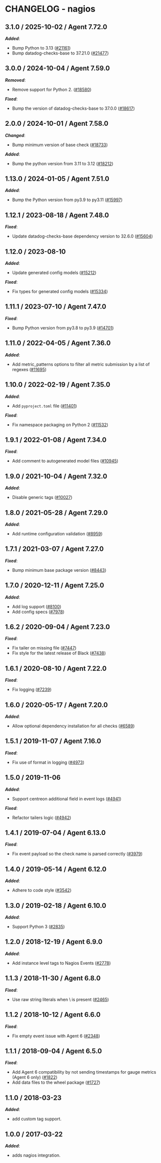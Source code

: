 # CHANGELOG - nagios

<!-- towncrier release notes start -->

## 3.1.0 / 2025-10-02 / Agent 7.72.0

***Added***:

* Bump Python to 3.13 ([#21161](https://github.com/DataDog/integrations-core/pull/21161))
* Bump datadog-checks-base to 37.21.0 ([#21477](https://github.com/DataDog/integrations-core/pull/21477))

## 3.0.0 / 2024-10-04 / Agent 7.59.0

***Removed***:

* Remove support for Python 2. ([#18580](https://github.com/DataDog/integrations-core/pull/18580))

***Fixed***:

* Bump the version of datadog-checks-base to 37.0.0 ([#18617](https://github.com/DataDog/integrations-core/pull/18617))

## 2.0.0 / 2024-10-01 / Agent 7.58.0

***Changed***:

* Bump minimum version of base check ([#18733](https://github.com/DataDog/integrations-core/pull/18733))

***Added***:

* Bump the python version from 3.11 to 3.12 ([#18212](https://github.com/DataDog/integrations-core/pull/18212))

## 1.13.0 / 2024-01-05 / Agent 7.51.0

***Added***:

* Bump the Python version from py3.9 to py3.11 ([#15997](https://github.com/DataDog/integrations-core/pull/15997))

## 1.12.1 / 2023-08-18 / Agent 7.48.0

***Fixed***:

* Update datadog-checks-base dependency version to 32.6.0 ([#15604](https://github.com/DataDog/integrations-core/pull/15604))

## 1.12.0 / 2023-08-10

***Added***:

* Update generated config models ([#15212](https://github.com/DataDog/integrations-core/pull/15212))

***Fixed***:

* Fix types for generated config models ([#15334](https://github.com/DataDog/integrations-core/pull/15334))

## 1.11.1 / 2023-07-10 / Agent 7.47.0

***Fixed***:

* Bump Python version from py3.8 to py3.9 ([#14701](https://github.com/DataDog/integrations-core/pull/14701))

## 1.11.0 / 2022-04-05 / Agent 7.36.0

***Added***:

* Add metric_patterns options to filter all metric submission by a list of regexes ([#11695](https://github.com/DataDog/integrations-core/pull/11695))

## 1.10.0 / 2022-02-19 / Agent 7.35.0

***Added***:

* Add `pyproject.toml` file ([#11401](https://github.com/DataDog/integrations-core/pull/11401))

***Fixed***:

* Fix namespace packaging on Python 2 ([#11532](https://github.com/DataDog/integrations-core/pull/11532))

## 1.9.1 / 2022-01-08 / Agent 7.34.0

***Fixed***:

* Add comment to autogenerated model files ([#10945](https://github.com/DataDog/integrations-core/pull/10945))

## 1.9.0 / 2021-10-04 / Agent 7.32.0

***Added***:

* Disable generic tags ([#10027](https://github.com/DataDog/integrations-core/pull/10027))

## 1.8.0 / 2021-05-28 / Agent 7.29.0

***Added***:

* Add runtime configuration validation ([#8959](https://github.com/DataDog/integrations-core/pull/8959))

## 1.7.1 / 2021-03-07 / Agent 7.27.0

***Fixed***:

* Bump minimum base package version ([#8443](https://github.com/DataDog/integrations-core/pull/8443))

## 1.7.0 / 2020-12-11 / Agent 7.25.0

***Added***:

* Add log support ([#8100](https://github.com/DataDog/integrations-core/pull/8100))
* Add config specs ([#7978](https://github.com/DataDog/integrations-core/pull/7978))

## 1.6.2 / 2020-09-04 / Agent 7.23.0

***Fixed***:

* Fix tailer on missing file ([#7447](https://github.com/DataDog/integrations-core/pull/7447))
* Fix style for the latest release of Black ([#7438](https://github.com/DataDog/integrations-core/pull/7438))

## 1.6.1 / 2020-08-10 / Agent 7.22.0

***Fixed***:

* Fix logging ([#7239](https://github.com/DataDog/integrations-core/pull/7239))

## 1.6.0 / 2020-05-17 / Agent 7.20.0

***Added***:

* Allow optional dependency installation for all checks ([#6589](https://github.com/DataDog/integrations-core/pull/6589))

## 1.5.1 / 2019-11-07 / Agent 7.16.0

***Fixed***:

* Fix use of format in logging ([#4973](https://github.com/DataDog/integrations-core/pull/4973))

## 1.5.0 / 2019-11-06

***Added***:

* Support centreon additional field in event logs ([#4941](https://github.com/DataDog/integrations-core/pull/4941))

***Fixed***:

* Refactor tailers logic ([#4942](https://github.com/DataDog/integrations-core/pull/4942))

## 1.4.1 / 2019-07-04 / Agent 6.13.0

***Fixed***:

* Fix event payload so the check name is parsed correctly ([#3979](https://github.com/DataDog/integrations-core/pull/3979))

## 1.4.0 / 2019-05-14 / Agent 6.12.0

***Added***:

* Adhere to code style ([#3542](https://github.com/DataDog/integrations-core/pull/3542))

## 1.3.0 / 2019-02-18 / Agent 6.10.0

***Added***:

* Support Python 3 ([#2835](https://github.com/DataDog/integrations-core/pull/2835))

## 1.2.0 / 2018-12-19 / Agent 6.9.0

***Added***:

* Add instance level tags to Nagios Events ([#2778][1])

## 1.1.3 / 2018-11-30 / Agent 6.8.0

***Fixed***:

* Use raw string literals when \ is present ([#2465][2])

## 1.1.2 / 2018-10-12 / Agent 6.6.0

***Fixed***:

* Fix empty event issue with Agent 6 ([#2348][3])

## 1.1.1 / 2018-09-04 / Agent 6.5.0

***Fixed***:

* Add Agent 6 compatibility by not sending timestamps for gauge metrics (Agent 6 only) ([#1822][4])
* Add data files to the wheel package ([#1727][5])

## 1.1.0 / 2018-03-23

***Added***:

* add custom tag support.

## 1.0.0 / 2017-03-22

***Added***:

* adds nagios integration.

[1]: https://github.com/DataDog/integrations-core/pull/2778
[2]: https://github.com/DataDog/integrations-core/pull/2465
[3]: https://github.com/DataDog/integrations-core/pull/2348
[4]: https://github.com/DataDog/integrations-core/pull/1822
[5]: https://github.com/DataDog/integrations-core/pull/1727

